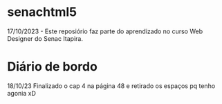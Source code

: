 # senachtml5

17/10/2023 - Este reposiório faz parte do aprendizado no curso Web Designer do Senac Itapira.

# Diário de bordo
18/10/23
Finalizado o cap 4 na página 48 e retirado os espaços pq tenho agonia xD
